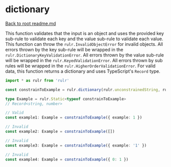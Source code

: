# dictionary

[Back to root readme.md](../../../readme.md)

This function validates that the input is an object and uses the provided key sub-rule to validate each key and the value sub-rule to validate each value. This function can throw the `rulr.InvalidObjectError` for invalid objects. All errors thrown by the key sub-rule will be wrapped in the `rulr.DictionaryKeyValidationError`. All errors thrown by the value sub-rule will be wrapped in the `rulr.KeyedValidationError`. All errors thrown by sub rules will be wrapped in the `rulr.HigherOrderValidationError`. For valid data, this function returns a dictionary and uses TypeScript's `Record` type.

```ts
import * as rulr from 'rulr'

const constrainToExample = rulr.dictionary(rulr.unconstrainedString, rulr.unconstrainedNumber)

type Example = rulr.Static<typeof constrainToExample>
// Record<string, number>

// Valid
const example1: Example = constrainToExample({ example: 1 })

// Invalid
const example2: Example = constrainToExample([])

// Invalid
const example3: Example = constrainToExample({ example: '1' })

// Invalid
const example4: Example = constrainToExample({ 0: 1 })
```
